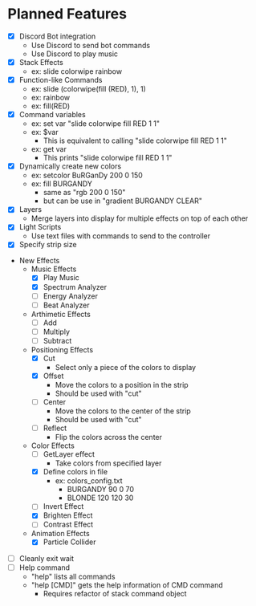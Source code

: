 # Planned Features

- [X] Discord Bot integration
  - Use Discord to send bot commands
  - Use Discord to play music
- [X] Stack Effects
  - ex: slide colorwipe rainbow
- [X] Function-like Commands
  - ex: slide (colorwipe(fill (RED), 1), 1)
  - ex: rainbow
  - ex: fill(RED)
- [X] Command variables
  - ex: set var "slide colorwipe fill RED 1 1"
  - ex: $var
    - This is equivalent to calling "slide colorwipe fill RED 1 1"
  - ex: get var
    - This prints "slide colorwipe fill RED 1 1"
- [X] Dynamically create new colors
  - ex: setcolor BuRGanDy 200 0 150
  - ex: fill BURGANDY
    - same as "rgb 200 0 150"
    - but can be use in "gradient BURGANDY CLEAR"
- [X] Layers
  - Merge layers into display for multiple effects on top of each other
- [X] Light Scripts
  - Use text files with commands to send to the controller
- [X] Specify strip size
- New Effects
  - Music Effects
    - [X] Play Music
    - [X] Spectrum Analyzer
    - [ ] Energy Analyzer
    - [ ] Beat Analyzer
  - Arthimetic Effects
    - [ ] Add
    - [ ] Multiply
    - [ ] Subtract
  - Positioning Effects
    - [X] Cut
      - Select only a piece of the colors to display
    - [X] Offset
      - Move the colors to a position in the strip
      - Should be used with "cut"
    - [ ] Center
      - Move the colors to the center of the strip
      - Should be used with "cut"
    - [ ] Reflect
      - Flip the colors across the center
  - Color Effects
    - [ ] GetLayer effect
      - Take colors from specified layer
    - [X] Define colors in file
      - ex: colors_config.txt
        - BURGANDY 90 0 70
        - BLONDE 120 120 30
    - [ ] Invert Effect
    - [X] Brighten Effect
    - [ ] Contrast Effect
  - Animation Effects
    - [X] Particle Collider
<!-- - Controller System Calls
  - [ ] Change Effect
  - [ ] Get layer's colors -->
- [ ] Cleanly exit wait
- [ ] Help command
  - "help" lists all commands
  - "help [CMD]" gets the help information of CMD command
    - Requires refactor of stack command object